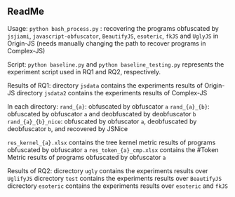 ## ReadMe

Usage:
`python bash_process.py` : recovering the programs obfuscated by `jsjiami`, `javascript-obfuscator`, `BeautifyJS`, `esoteric`, `fkJS` and `UglyJS` in Origin-JS (needs manually changing the path to recover programs in Complex-JS)

Script:
`python baseline.py` and `python baseline_testing.py` represents the experiment script used in RQ1 and RQ2, respectively.

Results of RQ1:
directory `jsdata` contains the experiments results of Origin-JS
directory `jsdata2` contains the experiments results of Complex-JS

In each directory:
`rand_{a}`: obfuscated by obfuscator `a`
`rand_{a}_{b}`: obfuscated by obfuscator `a` and deobfuscated by deobfuscator `b`
`rand_{a}_{b}_nice`: obfuscated by obfuscator `a`, deobfuscated by deobfuscator `b`, and recovered by JSNice

`res_kernel_{a}.xlsx` contains the tree kernel metric results of programs obfuscated by obfuscator `a`
`res_token_{a}_cmp.xlsx` contains the #Token Metric results of programs obfuscated by obfuscator `a`

Results of RQ2:
dicrectory `ugly` contains the experiments results over `UglifyJS`
dicrectory `test` contains the experiments results over `BeautifyJS`
dicrectory `esoteric` contains the experiments results over `esoteric` and `fkJS`

